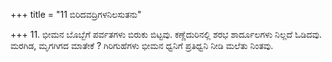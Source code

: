 +++
title = "11 ಬಿರಿದವದ್ರಿಗಳನಿಲಸುತನು"

+++
11. ಭೀಮನ ಬೊಬ್ಬೆಗೆ ಪರ್ವತಗಳು ಬಿರುಕು ಬಿಟ್ಟವು. ಕಣ್ಣೆದುರಿನಲ್ಲಿ ಶರಭ ಶಾರ್ದೂಲಗಳು ನಿಲ್ಲದೆ ಓಡಿದವು. ಮರಗಿಡ, ಮೃಗಗಿಗದ ಮಾತೇಕೆ ? ಗಿರಿಗುಹೆಗಳು ಭೀಮನ ಧ್ವನಿಗೆ ಪ್ರತಿಧ್ವನಿ ನೀಡಿ ಮಲೆತು ನಿಂತವು.